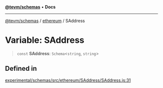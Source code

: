 [**@tevm/schemas**](../../README.md) • **Docs**

***

[@tevm/schemas](../../modules.md) / [ethereum](../README.md) / SAddress

# Variable: SAddress

> `const` **SAddress**: `Schema`\<`string`, `string`\>

## Defined in

[experimental/schemas/src/ethereum/SAddress/SAddress.js:31](https://github.com/qbzzt/tevm-monorepo/blob/main/experimental/schemas/src/ethereum/SAddress/SAddress.js#L31)
